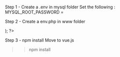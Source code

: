 Step 1 - Create a .env in mysql folder
Set the following :  
MYSQL_ROOT_PASSWORD = <password>

Step 2 - Create a env.php in www folder

 <?php 
    define("HOST","mysql");
    define("USER","root");
    define("PASSWORD",<MYSQL_ROOT_PASSWORD>);
?>

Step 3 - npm install
Move to vue.js 
>> npm install